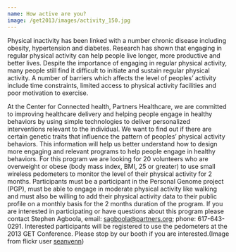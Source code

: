 ```yaml
---
name: How active are you?
image: /get2013/images/activity_150.jpg
---
```


Physical inactivity has been linked with a number chronic disease including obesity, hypertension and diabetes. Research has shown that engaging in regular physical activity can help people live longer, more productive and better lives. Despite the importance of engaging in regular physical activity, many people still find it difficult to initiate and sustain regular physical activity. A number of barriers which affects the level of peoples’ activity include time constraints, limited access to physical activity facilities and poor motivation to exercise.

At the Center for Connected health, Partners Healthcare, we are committed to improving healthcare delivery and helping people engage in healthy behaviors by using simple technologies to deliver personalized interventions relevant to the individual. We want to find out if there are certain genetic traits that influence the pattern of peoples’ physical activity behaviors. This information will help us better understand how to design more engaging and relevant programs to help people engage in healthy behaviors. For this program we are looking for 20 volunteers who are overweight or obese (body mass index, BMI, 25 or greater) to use small wireless pedometers to monitor the level of their physical activity for 2 months. Participants must be a participant in the Personal Genome project (PGP), must be able to engage in moderate physical activity like walking and must also be willing to add their physical activity data to their public profile on a monthly basis for the 2 months duration of the program. If you are interested in participating or have questions about this program please contact Stephen Agboola, email: sagboola@partners.org; phone: 617-643-0291\. Interested participants will be registered to use the pedometers at the 2013 GET Conference. Please stop by our booth if you are interested.(Image from flickr user [seanvenn](http://www.flickr.com/photos/seanvenn/3630375604/sizes/o/in/photostream/))
